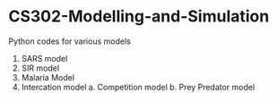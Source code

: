 # CS302-Modelling-and-Simulation
Python codes for various models
1. SARS model
2. SIR model
3. Malaria Model
4. Intercation model
    a. Competition model
    b. Prey Predator model
